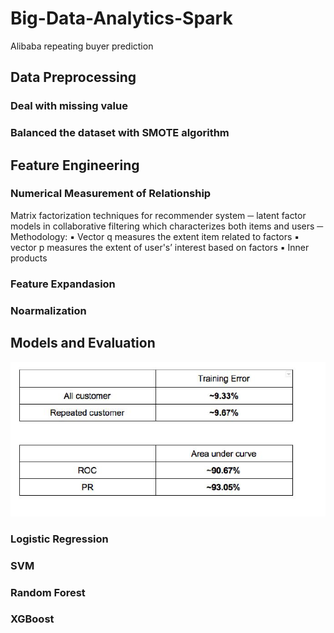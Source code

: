 # Big-Data-Analytics-Spark
Alibaba repeating buyer prediction

## Data Preprocessing
### Deal with missing value
### Balanced the dataset with SMOTE algorithm

## Feature Engineering
### Numerical Measurement of Relationship
Matrix factorization techniques for recommender system
─ latent factor models in collaborative filtering which
characterizes both items and users
─ Methodology: ▪ Vector q measures the extent item related to factors ▪ vector p measures the extent of user's’ interest based on
factors ▪ Inner products
### Feature Expandasion
### Noarmalization

## Models and Evaluation
![Logistic](https://github.com/duoshyyigirl/Big-Data-Analytics-Spark/blob/master/img/Logi.PNG)

### Logistic Regression
### SVM
### Random Forest 
### XGBoost

